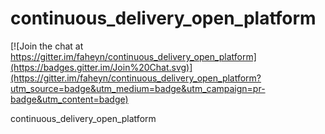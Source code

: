 continuous_delivery_open_platform
=================================

[![Join the chat at https://gitter.im/faheyn/continuous_delivery_open_platform](https://badges.gitter.im/Join%20Chat.svg)](https://gitter.im/faheyn/continuous_delivery_open_platform?utm_source=badge&utm_medium=badge&utm_campaign=pr-badge&utm_content=badge)

continuous_delivery_open_platform